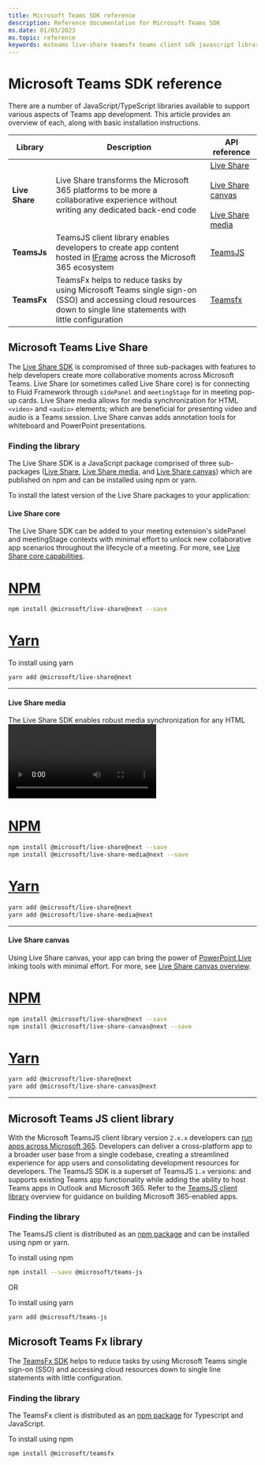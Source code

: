 ```yaml
---
title: Microsoft Teams SDK reference
description: Reference documentation for Microsoft Teams SDK
ms.date: 01/03/2023
ms.topic: reference
keywords: msteams live-share teamsfx teams client sdk javascript library reference latest
---
```

# Microsoft Teams SDK reference

There are a number of JavaScript/TypeScript libraries available to support various aspects of Teams app development. This article provides an overview of each, along with basic installation instructions.
 
| Library | Description | API reference |
|-|-|-|
| **Live Share** | Live Share transforms the Microsoft 365 platforms to be more a collaborative experience without writing any dedicated back-end code | [Live Share](../docs-ref-autogen/%40microsoft/live-share/index.yml)<br/><br/>[Live Share canvas](../docs-ref-autogen/%40microsoft/live-share-canvas/index.yml)<br/><br/>[Live Share media](../docs-ref-autogen/%40microsoft/live-share-media/index.yml) |
| **TeamsJs** | TeamsJS client library enables developers to create app content hosted in [IFrame](https://developer.mozilla.org/docs/Web/HTML/Element/iframe) across the Microsoft 365 ecosystem | [TeamsJS ](../docs-ref-autogen/%40microsoft/teams-js/index.yml) |
| **TeamsFx** | TeamsFx helps to reduce tasks by using Microsoft Teams single sign-on (SSO) and accessing cloud resources down to single line statements with little configuration | [Teamsfx](../docs-ref-autogen/%40microsoft/teamsfx/index.yml) |

## Microsoft Teams Live Share

The [Live Share SDK](https://github.com/microsoft/live-share-sdk) is compromised of three sub-packages with features to help developers create more collaborative moments across Microsoft Teams. Live Share (or sometimes called Live Share core) is for connecting to Fluid Framework through `sidePanel` and `meetingStage` for in meeting pop-up cards. Live Share media allows for media synchronization for HTML `<video>` and `<audio>` elements; which are beneficial for presenting video and audio is a Teams session. Live Share canvas adds annotation tools for whiteboard and PowerPoint presentations. 

### Finding the library

The Live Share SDK is a JavaScript package comprised of three sub-packages ([Live Share](/msteams-docs/msteams-platform/apps-in-teams-meetings/teams-live-share-capabilities.md), [Live Share media](/msteams-docs/msteams-platform/apps-in-teams-meetings/teams-live-share-media-capabilities.md), and [Live Share canvas](/msteams-docs/msteams-platform/apps-in-teams-meetings/teams-live-share-canvas.md)) which are published on npm and can be installed using npm or yarn.

To install the latest version of the Live Share packages to your application:

#### Live Share core

The Live Share SDK can be added to your meeting extension's sidePanel and meetingStage contexts with minimal effort to unlock new collaborative app scenarios throughout the lifecycle of a meeting. For more, see [Live Share core capabilities](/msteams-docs/msteams-platform/apps-in-teams-meetings/teams-live-share-capabilities.md).

# [NPM](#tab/npm)

```bash
npm install @microsoft/live-share@next --save
```
# [Yarn](#tab/yarn)

To install using yarn
```bash
yarn add @microsoft/live-share@next
```

---

#### Live Share media

The Live Share SDK enables robust media synchronization for any HTML <video> and <audio> element with just a few lines of code. By synchronizing media at the player state and transport controls layer, you can individually attribute views and license, while providing the highest possible quality available through your app. For more, see [Live Share media capabilities](/msteams-docs/msteams-platform/apps-in-teams-meetings/teams-live-share-media-capabilities.md).

# [NPM](#tab/npm)

```bash
npm install @microsoft/live-share@next --save
npm install @microsoft/live-share-media@next --save
```
# [Yarn](#tab/yarn)

```bash
yarn add @microsoft/live-share@next
yarn add @microsoft/live-share-media@next
```

---

#### Live Share canvas

Using Live Share canvas, your app can bring the power of [PowerPoint Live](https://support.microsoft.com/en-us/office/present-from-powerpoint-live-in-microsoft-teams-28b20e74-7165-499c-9bd4-0ad975d448ad) inking tools with minimal effort. For more, see [Live Share canvas overview](/msteams-docs/msteams-platform/apps-in-teams-meetings/teams-live-share-canvas.md).

# [NPM](#tab/npm)

```bash
npm install @microsoft/live-share@next --save
npm install @microsoft/live-share-canvas@next --save
```
# [Yarn](#tab/yarn)

```bash
yarn add @microsoft/live-share@next
yarn add @microsoft/live-share-canvas@next
```

---

## Microsoft Teams JS client library

With the Microsoft TeamsJS client library version `2.x.x` developers can [run apps across Microsoft 365](/microsoftteams/platform/m365-apps/overview). Developers can deliver a cross-platform app to a broader user base from a single codebase, creating a streamlined experience for app users and consolidating development resources for developers. The TeamsJS SDK is a superset of TeamsJS `1.x` versions: and supports existing Teams app functionality while adding the ability to host Teams apps in Outlook and Microsoft 365. Refer to the [TeamsJS client library](/microsoftteams/platform/tabs/how-to/using-teams-client-library) overview for guidance on building Microsoft 365-enabled apps.

### Finding the library

The TeamsJS client is distributed as an [npm package](https://npmjs.com/package/@microsoft/teams-js/) and can be installed using npm or yarn.

To install using npm

  ```bash
npm install --save @microsoft/teams-js
  ```
OR

To install using yarn

```bash
yarn add @microsoft/teams-js
```
## Microsoft Teams Fx library

The [TeamsFx SDK](/msteams-docs/msteams-platform/toolkit/TeamsFx-SDK.md) helps to reduce tasks by using Microsoft Teams single sign-on (SSO) and accessing cloud resources down to single line statements with little configuration.

### Finding the library

The TeamsFx client is distributed as an [npm package](https://npmjs.com/package/@microsoft/teams-js/) for Typescript and JavaScript.

To install using npm

```bash
npm install @microsoft/teamsfx
```